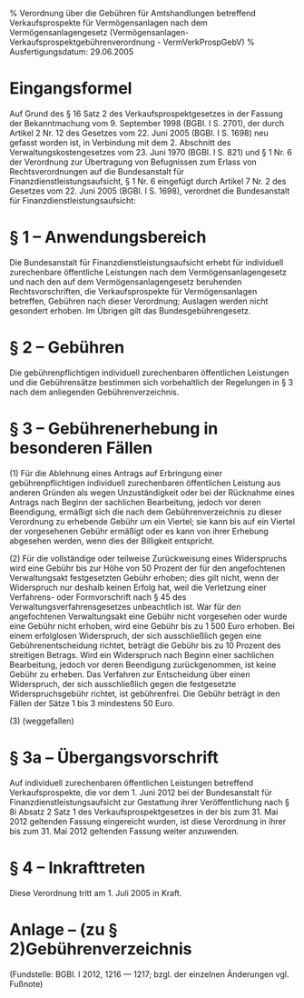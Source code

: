 % Verordnung über die Gebühren für Amtshandlungen betreffend Verkaufsprospekte für Vermögensanlagen nach dem Vermögensanlagengesetz  (Vermögensanlagen-Verkaufsprospektgebührenverordnung - VermVerkProspGebV)
% Ausfertigungsdatum: 29.06.2005
 
# Eingangsformel

Auf Grund des § 16 Satz 2 des Verkaufsprospektgesetzes in der Fassung der Bekanntmachung vom 9. September 1998 (BGBl. I S. 2701), der durch Artikel 2 Nr. 12 des Gesetzes vom 22. Juni 2005 (BGBl. I S. 1698) neu gefasst worden ist, in Verbindung mit dem 2. Abschnitt des Verwaltungskostengesetzes vom 23. Juni 1970 (BGBl. I S. 821) und § 1 Nr. 6 der Verordnung zur Übertragung von Befugnissen zum Erlass von Rechtsverordnungen auf die Bundesanstalt für Finanzdienstleistungsaufsicht, § 1 Nr. 6 eingefügt durch Artikel 7 Nr. 2 des Gesetzes vom 22. Juni 2005 (BGBl. I S. 1698), verordnet die Bundesanstalt für Finanzdienstleistungsaufsicht:

# § 1 – Anwendungsbereich

Die Bundesanstalt für Finanzdienstleistungsaufsicht erhebt für individuell zurechenbare öffentliche Leistungen nach dem Vermögensanlagengesetz und nach den auf dem Vermögensanlagengesetz beruhenden Rechtsvorschriften, die Verkaufsprospekte für Vermögensanlagen betreffen, Gebühren nach dieser Verordnung; Auslagen werden nicht gesondert erhoben. Im Übrigen gilt das Bundesgebührengesetz.

# § 2 – Gebühren

Die gebührenpflichtigen individuell zurechenbaren öffentlichen Leistungen und die Gebührensätze bestimmen sich vorbehaltlich der Regelungen in § 3 nach dem anliegenden Gebührenverzeichnis.

# § 3 – Gebührenerhebung in besonderen Fällen

(1) Für die Ablehnung eines Antrags auf Erbringung einer gebührenpflichtigen individuell zurechenbaren öffentlichen Leistung aus anderen Gründen als wegen Unzuständigkeit oder bei der Rücknahme eines Antrags nach Beginn der sachlichen Bearbeitung, jedoch vor deren Beendigung, ermäßigt sich die nach dem Gebührenverzeichnis zu dieser Verordnung zu erhebende Gebühr um ein Viertel; sie kann bis auf ein Viertel der vorgesehenen Gebühr ermäßigt oder es kann von ihrer Erhebung abgesehen werden, wenn dies der Billigkeit entspricht.

(2) Für die vollständige oder teilweise Zurückweisung eines Widerspruchs wird eine Gebühr bis zur Höhe von 50 Prozent der für den angefochtenen Verwaltungsakt festgesetzten Gebühr erhoben; dies gilt nicht, wenn der Widerspruch nur deshalb keinen Erfolg hat, weil die Verletzung einer Verfahrens- oder Formvorschrift nach § 45 des Verwaltungsverfahrensgesetzes unbeachtlich ist. War für den angefochtenen Verwaltungsakt eine Gebühr nicht vorgesehen oder wurde eine Gebühr nicht erhoben, wird eine Gebühr bis zu 1 500 Euro erhoben. Bei einem erfolglosen Widerspruch, der sich ausschließlich gegen eine Gebührenentscheidung richtet, beträgt die Gebühr bis zu 10 Prozent des streitigen Betrags. Wird ein Widerspruch nach Beginn einer sachlichen Bearbeitung, jedoch vor deren Beendigung zurückgenommen, ist keine Gebühr zu erheben. Das Verfahren zur Entscheidung über einen Widerspruch, der sich ausschließlich gegen die festgesetzte Widerspruchsgebühr richtet, ist gebührenfrei. Die Gebühr beträgt in den Fällen der Sätze 1 bis 3 mindestens 50 Euro.

(3) (weggefallen)

# § 3a – Übergangsvorschrift

Auf individuell zurechenbaren öffentlichen Leistungen betreffend Verkaufsprospekte, die vor dem 1. Juni 2012 bei der Bundesanstalt für Finanzdienstleistungsaufsicht zur Gestattung ihrer Veröffentlichung nach § 8i Absatz 2 Satz 1 des Verkaufsprospektgesetzes in der bis zum 31. Mai 2012 geltenden Fassung eingereicht wurden, ist diese Verordnung in ihrer bis zum 31. Mai 2012 geltenden Fassung weiter anzuwenden.

# § 4 – Inkrafttreten

Diese Verordnung tritt am 1. Juli 2005 in Kraft.

# Anlage – (zu § 2)Gebührenverzeichnis

(Fundstelle: BGBl. I 2012, 1216 — 1217; bzgl. der einzelnen Änderungen vgl. Fußnote)
